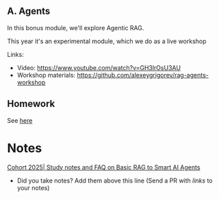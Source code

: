 ## A. Agents

In this bonus module, we'll explore Agentic RAG.

This year it's an experimental module, which we do as
a live workshop

Links:

* Video: https://www.youtube.com/watch?v=GH3lrOsU3AU
* Workshop materials: https://github.com/alexeygrigorev/rag-agents-workshop


## Homework

See [here](https://github.com/DataTalksClub/llm-zoomcamp/blob/main/cohorts/2025/0a-agents/homework.md)

# Notes
[Cohort 2025| Study notes and FAQ on Basic RAG to Smart AI Agents](https://github.com/niting9881/llm-zoomcamp/blob/main/0a-agents/README.md)
* Did you take notes? Add them above this line (Send a PR with *links* to your notes)
